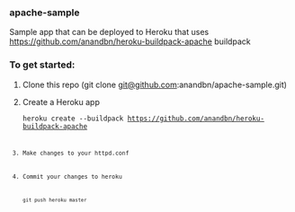 ### apache-sample

Sample app that can be deployed to Heroku that uses https://github.com/anandbn/heroku-buildpack-apache buildpack

### To get started:

1. Clone this repo (git clone git@github.com:anandbn/apache-sample.git)
2. Create a Heroku app

    <code>heroku create --buildpack https://github.com/anandbn/heroku-buildpack-apache<code>
    
3. Make changes to your httpd.conf
4. Commit your changes to heroku
   
    <code>git push heroku master</code>

